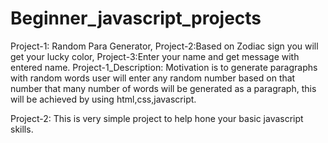 # Beginner_javascript_projects
Project-1: Random Para Generator, Project-2:Based on Zodiac sign you will get your lucky color, Project-3:Enter your name and get message with entered name.
Project-1_Description:
Motivation is to generate paragraphs with random words user will enter any random number based on that number that many number of words will be generated as a paragraph,
this will be achieved by using html,css,javascript.

Project-2: This is very simple project to help hone your basic javascript skills.

